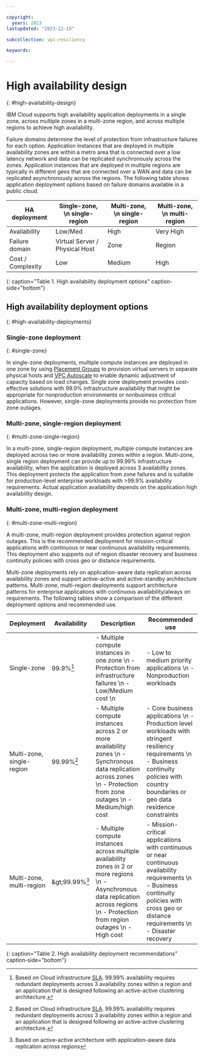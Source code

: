 ```yaml
---

copyright:
  years: 2023
lastupdated: "2023-12-15"

subcollection: vpc-resiliency

keywords:

---
```


# High availability design
{: #high-availability-design}

IBM Cloud supports high availability application deployments in a single zone, across multiple zones in a multi-zone region, and across multiple regions to achieve high availability.

Failure domains determine the level of protection from infrastructure failures for each option. Application instances that are deployed in multiple availability zones are within a metro area that is connected over a low latency network and data can be replicated synchronously across the zones. Application instances that are deployed in multiple regions are typically in different geos that are connected over a WAN and data can be replicated asynchronously across the regions. The following table shows application deployment options based on failure domains available in a public cloud.

| HA deployment | Single-zone, \n single-region | Multi-zone, \n single-region | Multi-zone, \n multi-region |
|-------------------|-----------------------------------|------------------------------------|-----------------------------------|
| Availability      | Low/Med                           | High                               | Very High                         |
| Failure domain    | Virtual Server / Physical Host    | Zone                               | Region                            |
| Cost / Complexity | Low                               | Medium                             | High                              |
{: caption="Table 1. High availability deployment options" caption-side="bottom"}

## High availability deployment options
{: #high-availability-deployments}

### Single-zone deployment
{: #single-zone}

In single-zone deployments, multiple compute instances are deployed in one zone by using [Placement Groups](/docs/vpc?topic=vpc-about-placement-groups-for-vpc) to provision virtual servers in separate physical hosts and [VPC Autoscale](/docs/vpc?topic=vpc-creating-auto-scale-instance-group) to enable dynamic adjustment of capacity based on load changes. Single zone deployment provides cost-effective solutions with 99.9% infrastructure availability that might be appropriate for nonproduction environments or nonbusiness critical applications. However, single-zone deployments provide no protection from zone outages.

### Multi-zone, single-region deployment
{: #multi-zone-single-region}

In a multi-zone, single-region deployment, multiple compute instances are deployed across two or more availability zones within a region. Multi-zone, single region deployment can provide up to 99.99% infrastructure availability, when the application is deployed across 3 availability zones. This deployment protects the application from zone failures and is suitable for production-level enterprise workloads with \>99.9% availability requirements. Actual application availability depends on the application high availability design.

### Multi-zone, multi-region deployment
{: #multi-zone-multi-region}

A multi-zone, multi-region deployment provides protection against region outages. This is the recommended deployment for mission-critical applications with continuous or near continuous availability requirements. This deployment also supports out of region disaster recovery and business continuity policies with cross geo or distance requirements.

Multi-zone deployments rely on application-aware data replication across availability zones and support active-active and active-standby architecture patterns. Multi-zone, multi-region deployments support architecture patterns for enterprise applications with continuous availability/always on requirements. The following tables show a comparison of the different deployment options and recommended use.

| Deployment    | Availability | Description   | Recommended use   |
|------------------|------------------|------------------|------------------|
| Single-zone                | 99.9%[^footnote1]           | - Multiple compute instances in one zone \n - Protection from infrastructure failures \n - Low/Medium cost \n | - Low to medium priority applications \n - Nonproduction workloads |
| Multi-zone, single-region | 99.99%[^footnote2]          | - Multiple compute instances across 2 or more availability zones \n - Synchronous data replication across zones \n - Protection from zone outages \n - Medium/high cost | - Core business applications \n - Production level workloads with stringent resiliency requirements \n - Business continuity policies with country boundaries or geo data residence constraints |
| Multi-zone, multi-region  | &amp;gt;99.99%[^footnote3]        | - Multiple compute instances across multiple availability zones in 2 or more regions \n - Asynchronous data replication across regions \n - Protection from region outages \n - High cost | - Mission-critical applications with continuous or near continuous availability requirements \n - Business continuity policies with cross geo or distance requirements \n - Disaster recovery |
{: caption="Table 2. High availability deployment recommendations" caption-side="bottom"}

[^footnote1]: Based on Cloud infrastructure [SLA](https://www.ibm.com/support/customer/csol/terms/?id=i126-9268&lc=en#detail-document). 99.99% availability requires redundant deployments across 3 availability zones within a region and an application that is designed following an active-active clustering architecture.

[^footnote2]: Based on Cloud infrastructure [SLA](https://www.ibm.com/support/customer/csol/terms/?id=i126-9268&lc=en#detail-document). 99.99% availability requires redundant deployments across 3 availability zones within a region and an application that is designed following an active-active clustering architecture.

[^footnote3]: Based on active-active architecture with application-aware data replication across regions
